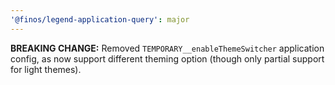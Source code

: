 ```yaml
---
'@finos/legend-application-query': major
---
```


**BREAKING CHANGE:** Removed `TEMPORARY__enableThemeSwitcher` application config, as now support different theming option (though only partial support for light themes).
